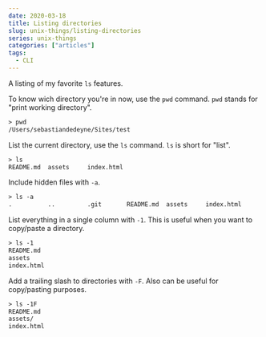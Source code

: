 ```yaml
---
date: 2020-03-18
title: Listing directories
slug: unix-things/listing-directories
series: unix-things
categories: ["articles"]
tags:
  - CLI
---
```


A listing of my favorite `ls` features.

<!--more-->

To know wich directory you're in now, use the `pwd` command. `pwd` stands for "print working directory".

```txt {hl_lines=["1"]}
> pwd
/Users/sebastiandedeyne/Sites/test
```

List the current directory, use the `ls` command. `ls` is short for "list".

```txt {hl_lines=["1"]}
> ls
README.md  assets     index.html
```

Include hidden files with `-a`.

```txt {hl_lines=["1"]}
> ls -a
.          ..         .git       README.md  assets     index.html
```

List everything in a single column with `-1`. This is useful when you want to copy/paste a directory.

```txt {hl_lines=["1"]}
> ls -1
README.md
assets
index.html
```

Add a trailing slash to directories with `-F`. Also can be useful for copy/pasting purposes.

```txt {hl_lines=["1"]}
> ls -1F
README.md
assets/
index.html
```

